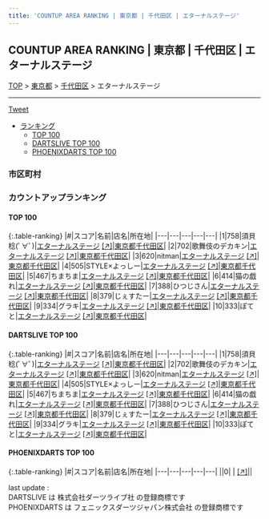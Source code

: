 ```yaml
---
title: 'COUNTUP AREA RANKING | 東京都 | 千代田区 | エターナルステージ'
---
```

## COUNTUP AREA RANKING | 東京都 | 千代田区 | エターナルステージ

[TOP](/darts/rank/) > [東京都](/darts/rank/東京都/) > [千代田区](/darts/rank/東京都/千代田区/) > エターナルステージ

___

<a href="https://twitter.com/share?ref_src=twsrc%5Etfw" data-text="COUNTUP AREA RANKING | 東京都千代田区エターナルステージ" class="twitter-share-button" data-hashtags="DARTSLIVE,PHOENIXDARTS,darts,ダーツ" data-show-count="false">Tweet</a>

* [ランキング](#カウントアップランキング)
    * [TOP 100](#top-100)
    * [DARTSLIVE TOP 100](#dartslive-top-100)
    * [PHOENIXDARTS TOP 100](#phoenixdarts-top-100)

### 市区町村

<ul>

</ul>

### カウントアップランキング

#### TOP 100



{:.table-ranking}
|#|スコア|名前|店名|所在地|
|---|---|---|---|---|
|1|758|<span class="rank-name-dl">須貝 稔(ﾟ∀ﾟ)</span>|<a href="/darts/rank/shops/31de7c122428a9e0a3f63593b5358cc4.html">エターナルステージ</a> <a href="https://search.dartslive.com/jp/shop/31de7c122428a9e0a3f63593b5358cc4">[↗]</a>|<a href="/darts/rank/東京都/千代田区">東京都千代田区</a>|
|2|702|<span class="rank-name-dl">歌舞伎のデカキン</span>|<a href="/darts/rank/shops/31de7c122428a9e0a3f63593b5358cc4.html">エターナルステージ</a> <a href="https://search.dartslive.com/jp/shop/31de7c122428a9e0a3f63593b5358cc4">[↗]</a>|<a href="/darts/rank/東京都/千代田区">東京都千代田区</a>|
|3|620|<span class="rank-name-dl">nitman</span>|<a href="/darts/rank/shops/31de7c122428a9e0a3f63593b5358cc4.html">エターナルステージ</a> <a href="https://search.dartslive.com/jp/shop/31de7c122428a9e0a3f63593b5358cc4">[↗]</a>|<a href="/darts/rank/東京都/千代田区">東京都千代田区</a>|
|4|505|<span class="rank-name-dl">STYLE×よっしー</span>|<a href="/darts/rank/shops/31de7c122428a9e0a3f63593b5358cc4.html">エターナルステージ</a> <a href="https://search.dartslive.com/jp/shop/31de7c122428a9e0a3f63593b5358cc4">[↗]</a>|<a href="/darts/rank/東京都/千代田区">東京都千代田区</a>|
|5|467|<span class="rank-name-dl">ちまちま</span>|<a href="/darts/rank/shops/31de7c122428a9e0a3f63593b5358cc4.html">エターナルステージ</a> <a href="https://search.dartslive.com/jp/shop/31de7c122428a9e0a3f63593b5358cc4">[↗]</a>|<a href="/darts/rank/東京都/千代田区">東京都千代田区</a>|
|6|414|<span class="rank-name-dl">猫の戯れ</span>|<a href="/darts/rank/shops/31de7c122428a9e0a3f63593b5358cc4.html">エターナルステージ</a> <a href="https://search.dartslive.com/jp/shop/31de7c122428a9e0a3f63593b5358cc4">[↗]</a>|<a href="/darts/rank/東京都/千代田区">東京都千代田区</a>|
|7|388|<span class="rank-name-dl">ひつじさん</span>|<a href="/darts/rank/shops/31de7c122428a9e0a3f63593b5358cc4.html">エターナルステージ</a> <a href="https://search.dartslive.com/jp/shop/31de7c122428a9e0a3f63593b5358cc4">[↗]</a>|<a href="/darts/rank/東京都/千代田区">東京都千代田区</a>|
|8|379|<span class="rank-name-dl">じぇすたー</span>|<a href="/darts/rank/shops/31de7c122428a9e0a3f63593b5358cc4.html">エターナルステージ</a> <a href="https://search.dartslive.com/jp/shop/31de7c122428a9e0a3f63593b5358cc4">[↗]</a>|<a href="/darts/rank/東京都/千代田区">東京都千代田区</a>|
|9|334|<span class="rank-name-dl">グラキ</span>|<a href="/darts/rank/shops/31de7c122428a9e0a3f63593b5358cc4.html">エターナルステージ</a> <a href="https://search.dartslive.com/jp/shop/31de7c122428a9e0a3f63593b5358cc4">[↗]</a>|<a href="/darts/rank/東京都/千代田区">東京都千代田区</a>|
|10|333|<span class="rank-name-dl">ぽてと</span>|<a href="/darts/rank/shops/31de7c122428a9e0a3f63593b5358cc4.html">エターナルステージ</a> <a href="https://search.dartslive.com/jp/shop/31de7c122428a9e0a3f63593b5358cc4">[↗]</a>|<a href="/darts/rank/東京都/千代田区">東京都千代田区</a>|


#### DARTSLIVE TOP 100



{:.table-ranking}
|#|スコア|名前|店名|所在地|
|---|---|---|---|---|
|1|758|<span class="rank-name-dl">須貝 稔(ﾟ∀ﾟ)</span>|<a href="/darts/rank/shops/31de7c122428a9e0a3f63593b5358cc4.html">エターナルステージ</a> <a href="https://search.dartslive.com/jp/shop/31de7c122428a9e0a3f63593b5358cc4">[↗]</a>|<a href="/darts/rank/東京都/千代田区">東京都千代田区</a>|
|2|702|<span class="rank-name-dl">歌舞伎のデカキン</span>|<a href="/darts/rank/shops/31de7c122428a9e0a3f63593b5358cc4.html">エターナルステージ</a> <a href="https://search.dartslive.com/jp/shop/31de7c122428a9e0a3f63593b5358cc4">[↗]</a>|<a href="/darts/rank/東京都/千代田区">東京都千代田区</a>|
|3|620|<span class="rank-name-dl">nitman</span>|<a href="/darts/rank/shops/31de7c122428a9e0a3f63593b5358cc4.html">エターナルステージ</a> <a href="https://search.dartslive.com/jp/shop/31de7c122428a9e0a3f63593b5358cc4">[↗]</a>|<a href="/darts/rank/東京都/千代田区">東京都千代田区</a>|
|4|505|<span class="rank-name-dl">STYLE×よっしー</span>|<a href="/darts/rank/shops/31de7c122428a9e0a3f63593b5358cc4.html">エターナルステージ</a> <a href="https://search.dartslive.com/jp/shop/31de7c122428a9e0a3f63593b5358cc4">[↗]</a>|<a href="/darts/rank/東京都/千代田区">東京都千代田区</a>|
|5|467|<span class="rank-name-dl">ちまちま</span>|<a href="/darts/rank/shops/31de7c122428a9e0a3f63593b5358cc4.html">エターナルステージ</a> <a href="https://search.dartslive.com/jp/shop/31de7c122428a9e0a3f63593b5358cc4">[↗]</a>|<a href="/darts/rank/東京都/千代田区">東京都千代田区</a>|
|6|414|<span class="rank-name-dl">猫の戯れ</span>|<a href="/darts/rank/shops/31de7c122428a9e0a3f63593b5358cc4.html">エターナルステージ</a> <a href="https://search.dartslive.com/jp/shop/31de7c122428a9e0a3f63593b5358cc4">[↗]</a>|<a href="/darts/rank/東京都/千代田区">東京都千代田区</a>|
|7|388|<span class="rank-name-dl">ひつじさん</span>|<a href="/darts/rank/shops/31de7c122428a9e0a3f63593b5358cc4.html">エターナルステージ</a> <a href="https://search.dartslive.com/jp/shop/31de7c122428a9e0a3f63593b5358cc4">[↗]</a>|<a href="/darts/rank/東京都/千代田区">東京都千代田区</a>|
|8|379|<span class="rank-name-dl">じぇすたー</span>|<a href="/darts/rank/shops/31de7c122428a9e0a3f63593b5358cc4.html">エターナルステージ</a> <a href="https://search.dartslive.com/jp/shop/31de7c122428a9e0a3f63593b5358cc4">[↗]</a>|<a href="/darts/rank/東京都/千代田区">東京都千代田区</a>|
|9|334|<span class="rank-name-dl">グラキ</span>|<a href="/darts/rank/shops/31de7c122428a9e0a3f63593b5358cc4.html">エターナルステージ</a> <a href="https://search.dartslive.com/jp/shop/31de7c122428a9e0a3f63593b5358cc4">[↗]</a>|<a href="/darts/rank/東京都/千代田区">東京都千代田区</a>|
|10|333|<span class="rank-name-dl">ぽてと</span>|<a href="/darts/rank/shops/31de7c122428a9e0a3f63593b5358cc4.html">エターナルステージ</a> <a href="https://search.dartslive.com/jp/shop/31de7c122428a9e0a3f63593b5358cc4">[↗]</a>|<a href="/darts/rank/東京都/千代田区">東京都千代田区</a>|


#### PHOENIXDARTS TOP 100



{:.table-ranking}
|#|スコア|名前|店名|所在地|
|---|---|---|---|---|
||0|<span class="rank-name-dl"> </span>|<a href="/darts/rank/shops/.html"></a> <a href="">[↗]</a>|<a href="/darts/rank//"></a>|


<div class="footer border-top border-gray-light mt-5 pt-3 text-right text-gray">
    last update : <span style="font-weight: italic" id="foot_last_modified"></span><br />
    DARTSLIVE は 株式会社ダーツライブ社 の登録商標です<br />
    PHOENIXDARTS は フェニックスダーツジャパン株式会社 の登録商標です<br />
</div>

<script src="https://cdnjs.cloudflare.com/ajax/libs/jquery.tablesorter/2.31.3/js/jquery.tablesorter.min.js" integrity="sha512-qzgd5cYSZcosqpzpn7zF2ZId8f/8CHmFKZ8j7mU4OUXTNRd5g+ZHBPsgKEwoqxCtdQvExE5LprwwPAgoicguNg==" crossorigin="anonymous" referrerpolicy="no-referrer"></script>
<link rel="stylesheet" href="https://cdnjs.cloudflare.com/ajax/libs/jquery.tablesorter/2.31.3/css/theme.default.min.css" integrity="sha512-wghhOJkjQX0Lh3NSWvNKeZ0ZpNn+SPVXX1Qyc9OCaogADktxrBiBdKGDoqVUOyhStvMBmJQ8ZdMHiR3wuEq8+w==" crossorigin="anonymous" referrerpolicy="no-referrer" />
<script>
$(function() {
    $(".table-ranking").tablesorter({sortList:[[0, 0]]});
    $("#foot_last_modified").text(formatDate(new Date(document.lastModified), 'yyyy-MM-dd HH:mm:ss'));
});
</script>

<script async src="https://platform.twitter.com/widgets.js" charset="utf-8"></script>